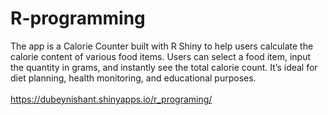 # R-programming

The app is a Calorie Counter built with R Shiny to help users calculate the calorie content of various food items. Users can select a food item, input the quantity in grams, and instantly see the total calorie count. It’s ideal for diet planning, health monitoring, and educational purposes.
<br>
<br>
https://dubeynishant.shinyapps.io/r_programing/
